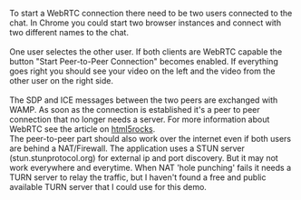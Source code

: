 To start a WebRTC connection there need to be two users connected to the chat. In Chrome you could start two browser instances
and connect with two different names to the chat.  
<br>
One user selectes the other user. If both clients are WebRTC capable the button "Start Peer-to-Peer Connection" becomes enabled.
If everything goes right you should see your video on the left and the video from the other user on the right side.
<br>  
The SDP and ICE messages between the two peers are exchanged with WAMP. As soon as the connection is established it's a peer to peer connection that 
no longer needs a server. For more information about WebRTC see the article on <a href="http://www.html5rocks.com/en/tutorials/webrtc/basics/">html5rocks</a>.
<br>
The peer-to-peer part should also work over the internet even if both users are behind a NAT/Firewall. The application uses a STUN server (stun.stunprotocol.org) for external ip and port discovery.
But it may not work everywhere and everytime. When NAT 'hole punching' fails it needs a TURN server to relay the traffic, but I haven't found a free and public available TURN server that I could use for this demo.